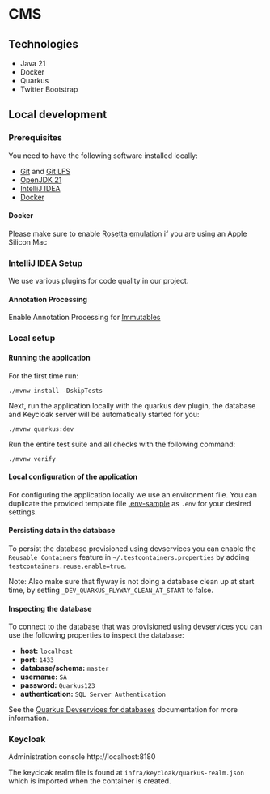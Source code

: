 # CMS

## Technologies

- Java 21
- Docker
- Quarkus
- Twitter Bootstrap

## Local development

### Prerequisites

You need to have the following software installed locally:

- [Git](https://git-scm.com/) and [Git LFS](https://git-lfs.github.com/)
- [OpenJDK 21](https://adoptium.net/temurin/releases)
- [IntelliJ IDEA](https://www.jetbrains.com/idea/)
- [Docker](https://docs.docker.com/docker-for-mac/install/)

#### Docker

Please make sure to enable [Rosetta emulation](https://docs.docker.com/desktop/settings/mac) if you are using an Apple Silicon Mac

### IntelliJ IDEA Setup

We use various plugins for code quality in our project.

#### Annotation Processing

Enable Annotation Processing for [Immutables](https://immutables.github.io/apt.html)

### Local setup

#### Running the application

For the first time run:

```shell script
./mvnw install -DskipTests
```

Next, run the application locally with the quarkus dev plugin, the database and Keycloak server will be automatically started for you:

```shell script
./mvnw quarkus:dev
```

Run the entire test suite and all checks with the following command:

```shell script
./mvnw verify
```

#### Local configuration of the application

For configuring the application locally we use an environment file. You can duplicate the provided template
file [.env-sample](cms-webapp/.env-sample)  as `.env` for your desired settings.

#### Persisting data in the database
To persist the database provisioned using devservices you can enable the `Reusable Containers` feature in `~/.testcontainers.properties` by adding `testcontainers.reuse.enable=true`.

Note: Also make sure that flyway is not doing a database clean up at start time, by setting `_DEV_QUARKUS_FLYWAY_CLEAN_AT_START` to false.

#### Inspecting the database

To connect to the database that was provisioned using devservices you can use the following properties to inspect the database:

- **host:** `localhost`
- **port:** `1433`
- **database/schema:** `master`
- **username:** `SA`
- **password:** `Quarkus123`
- **authentication:** `SQL Server Authentication`

See the [Quarkus Devservices for databases](https://quarkus.io/guides/databases-dev-services#connect-to-database-run-as-a-dev-service) documentation for more information.

### Keycloak

Administration console
http://localhost:8180

The keycloak realm file is found at `infra/keycloak/quarkus-realm.json` which is imported when the container is created.

